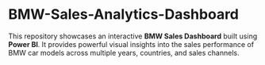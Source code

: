 # BMW-Sales-Analytics-Dashboard
This repository showcases an interactive **BMW Sales Dashboard** built using **Power BI**. It provides powerful visual insights into the sales performance of BMW car models across multiple years, countries, and sales channels.
